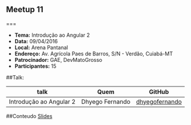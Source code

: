 ## Meetup 11
===
* **Tema:** Introdução ao Angular 2
* **Data:** 09/04/2016
* **Local:** Arena Pantanal
* **Endereço:** Av. Agrícola Paes de Barros, S/N - Verdão, Cuiabá-MT
* **Patrocinador:** GAE, DevMatoGrosso
* **Participantes:** 15

##Talk:

| talk           | Quem          | GitHub
|----------------|---------------|---------------
| Introdução ao Angular 2 | Dhyego Fernando| [dhyegofernando](https://github.com/dhyegofernando)

##Conteudo
[Slides](http://pt.slideshare.net/DhyegoFernando/introduction-to-angular-2-60750873)
